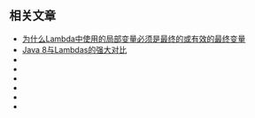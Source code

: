 ## 相关文章

+ [为什么Lambda中使用的局部变量必须是最终的或有效的最终变量](docs/为什么Lambda中使用的局部变量必须是最终的或有效的最终变量.md)
+ [Java 8与Lambdas的强大对比](docs/Java8与Lambdas的强大对比.md)
+ []()
+ []()
+ []()
+ []()
+ []()
+ []()